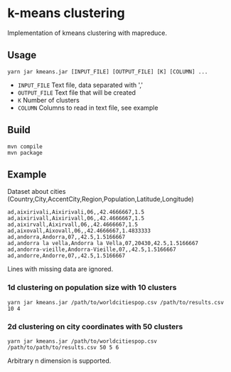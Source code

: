 # k-means clustering
Implementation of kmeans clustering with mapreduce.

## Usage
```
yarn jar kmeans.jar [INPUT_FILE] [OUTPUT_FILE] [K] [COLUMN] ...
```

- `INPUT_FILE` Text file, data separated with ','
- `OUTPUT_FILE` Text file that will be created
- `K` Number of clusters
- `COLUMN` Columns to read in text file, see example

## Build
```shell
mvn compile
mvn package
```

## Example
Dataset about cities (Country,City,AccentCity,Region,Population,Latitude,Longitude)
```
ad,aixirivali,Aixirivali,06,,42.4666667,1.5
ad,aixirivall,Aixirivall,06,,42.4666667,1.5
ad,aixirvall,Aixirvall,06,,42.4666667,1.5
ad,aixovall,Aixovall,06,,42.4666667,1.4833333
ad,andorra,Andorra,07,,42.5,1.5166667
ad,andorra la vella,Andorra la Vella,07,20430,42.5,1.5166667
ad,andorra-vieille,Andorra-Vieille,07,,42.5,1.5166667
ad,andorre,Andorre,07,,42.5,1.5166667
```
Lines with missing data are ignored.

### 1d clustering on population size with 10 clusters
```
yarn jar kmeans.jar /path/to/worldcitiespop.csv /path/to/results.csv 10 4
```

### 2d clustering on city coordinates with 50 clusters
```
yarn jar kmeans.jar /path/to/worldcitiespop.csv /path/to/path/to/results.csv 50 5 6
```

Arbitrary n dimension is supported.
